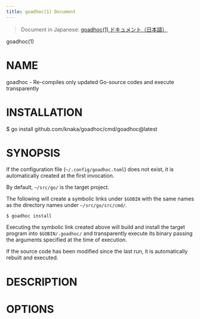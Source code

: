 ```yaml
---
title: goadhoc(1) Document
---
```


> Document in Japanese: <!-- mdpplink href=./README-ja.md -->[goadhoc(1) ドキュメント（日本語）](./README-ja.md)<!-- /mdpplink -->

goadhoc(1)

# NAME

<!--
goadhoc - ソースに変更があった Go プログラムだけを再コンパイルして実行するプログラム
-->

goadhoc - Re-compiles only updated Go-source codes and execute transparently

# INSTALLATION

  $ go install github.com/knaka/goadhoc/cmd/goadhoc@latest

# SYNOPSIS

<!-- 
設定ファイル（ `~/.config/goadhoc.toml` ）が存在しなければ、初回実行時に自動的に作成する。
-->

If the configuration file (`~/.config/goadhoc.toml`) does not exist, it is automatically created at the first invocation. 

<!-- 
デフォルトでは、 `~/src/go/` が対象プロジェクトになっている。
-->

By default, `~/src/go/` is the target project.

<!-- 
以下を実行すると、 `~/src/go/src/cmd/` 以下のディレクトリ名と同名のシンボリックリンクを `$GOBIN` 以下に作成する。
-->

The following will create a symbolic links under `$GOBIN` with the same names as the directory names under `~/src/go/src/cmd/`.

```
$ goadhoc install
```

<!--
上記で作成されたシンボリックリンクを実行すると、対象のプログラムをビルドして `$GOBIN/.goadhoc/` 以下にインストールし、実行の際に指定された引数を渡してそのバイナリを透過的に実行する。
-->

Executing the symbolic link created above will build and install the target program into `$GOBIN/.goadhoc/` and transparently execute its binary passing the arguments specified at the time of execution.

<!-- 
前回実行時以降にソースが修正されていた場合は、自動的に再ビルドして実行する。
-->

If the source code has been modified since the last run, it is automatically rebuilt and executed.

# DESCRIPTION

# OPTIONS
